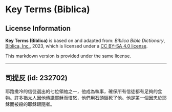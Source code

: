 # Key Terms (Biblica)

## License Information

**Key Terms (Biblica)** is based on and adapted from: _Biblica Bible Dictionary_, [Biblica, Inc.](https://www.biblica.com/), 2023, which is licensed under a [CC BY-SA 4.0 license](https://creativecommons.org/licenses/by-sa/4.0/legalcode.en).

This markdown version is provided under the same license.



--------------------------------

## 司提反 (id: 232702)

耶路撒冷的信徒選出的七位領袖之一，他成為執事，確保所有信徒都有足夠的食物。許多猶太人因他傳講耶穌而憤怒，他們用石頭砸死了他。他是第一個因忠於耶穌而被殺的耶穌跟隨者。


